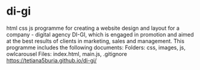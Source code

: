 # di-gi
html css js programme for creating a website design and layout for a company - digital agency DI-GI, which is engaged in promotion and aimed at the best results of clients in marketing, sales and management. This programme includes the following documents: Folders: css, images, js, owlcarousel Files: index.html, main.js, .gitignore
https://tetiana5buria.github.io/di-gi/
